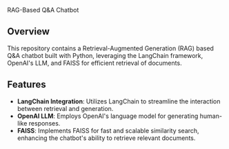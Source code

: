  RAG-Based Q&A Chatbot

## Overview
This repository contains a Retrieval-Augmented Generation (RAG) based Q&A chatbot built with Python, leveraging the LangChain framework, OpenAI's LLM, and FAISS for efficient retrieval of documents.

## Features
- **LangChain Integration**: Utilizes LangChain to streamline the interaction between retrieval and generation.
- **OpenAI LLM**: Employs OpenAI's language model for generating human-like responses.
- **FAISS**: Implements FAISS for fast and scalable similarity search, enhancing the chatbot's ability to retrieve relevant documents.
